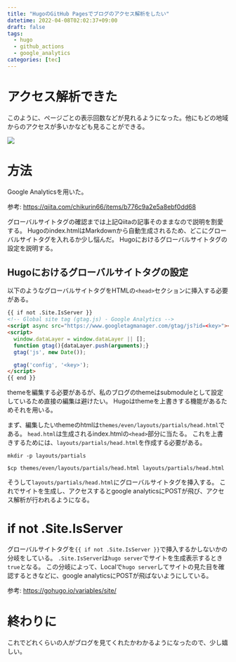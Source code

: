 ```yaml
---
title: "HugoのGitHub Pagesでブログのアクセス解析をしたい"
datetime: 2022-04-08T02:02:37+09:00
draft: false
tags: 
  - hugo
  - github_actions
  - google_analytics
categories: [tec]
---
```


# アクセス解析できた

このように、ページごとの表示回数などが見れるようになった。他にもどの地域からのアクセスが多いかなども見ることができる。

![](/img/realtime_view.png)

# 方法

Google Analyticsを用いた。

参考: https://qiita.com/chikurin66/items/b776c9a2e5a8ebf0dd68

グローバルサイトタグの確認までは上記Qiitaの記事そのままなので説明を割愛する。
Hugoのindex.htmlはMarkdownから自動生成されるため、どこにグローバルサイトタグを入れるか少し悩んだ。
Hugoにおけるグローバルサイトタグの設定を説明する。

## Hugoにおけるグローバルサイトタグの設定

以下のようなグローバルサイトタグをHTMLの`<head>`セクションに挿入する必要がある。

```html
{{ if not .Site.IsServer }}
<!-- Global site tag (gtag.js) - Google Analytics -->
<script async src="https://www.googletagmanager.com/gtag/js?id=<key>"></script>
<script>
  window.dataLayer = window.dataLayer || [];
  function gtag(){dataLayer.push(arguments);}
  gtag('js', new Date());

  gtag('config', '<key>');
</script>
{{ end }}
```

themeを編集する必要があるが、私のブログのthemeはsubmoduleとして設定しているため直接の編集は避けたい。
Hugoはthemeを上書きする機能があるためそれを用いる。

まず、編集したいthemeのhtmlは`themes/even/layouts/partials/head.html`である。
`head.html`は生成されるindex.htmlの`<head>`部分に当たる。
これを上書きするためには、`layouts/partials/head.html`を作成する必要がある。

`mkdir -p layouts/partials`

`$cp themes/even/layouts/partials/head.html layouts/partials/head.html`

そうして`layouts/partials/head.html`にグローバルサイトタグを挿入する。
これでサイトを生成し、アクセスするとgoogle analyticsにPOSTが飛び、アクセス解析が行われるようになる。

# if not .Site.IsServer

グローバルサイトタグを`{{ if not .Site.IsServer }}`で挿入するかしないかの分岐をしている。
`.Site.IsServer`は`hugo server`でサイトを生成表示するとき`true`となる。
この分岐によって、Localで`hugo server`してサイトの見た目を確認するときなどに、google analyticsにPOSTが飛ばないようにしている。

参考: https://gohugo.io/variables/site/

# 終わりに

これでどれくらいの人がブログを見てくれたかわかるようになったので、少し嬉しい。